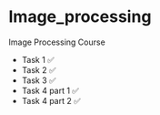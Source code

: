 # Image_processing
Image Processing Course
- Task 1 ✅
- Task 2 ✅
- Task 3 ✅
- Task 4 part 1 ✅
- Task 4 part 2 ✅

